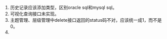 1. 历史记录应该添加类型，区别oracle sql和mysql sql。
2. 可视化查询接口未实现。
3. 主题管理、层级管理中delete接口返回的status码不对，应该统一成1，而不是0。
4. 